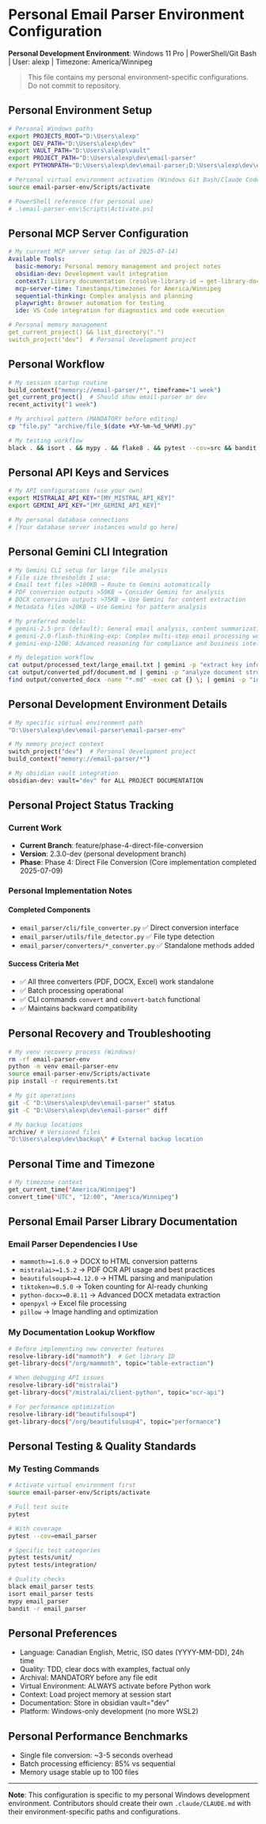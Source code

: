 # Personal Email Parser Environment Configuration

**Personal Development Environment**: Windows 11 Pro | PowerShell/Git Bash | User: alexp | Timezone: America/Winnipeg

> This file contains my personal environment-specific configurations. Do not commit to repository.

## Personal Environment Setup

```bash
# Personal Windows paths
export PROJECTS_ROOT="D:\Users\alexp"
export DEV_PATH="D:\Users\alexp\dev"
export VAULT_PATH="D:\Users\alexp\vault"
export PROJECT_PATH="D:\Users\alexp\dev\email-parser"
export PYTHONPATH="D:\Users\alexp\dev\email-parser;D:\Users\alexp\dev\email-parser\src"

# Personal virtual environment activation (Windows Git Bash/Claude Code)
source email-parser-env/Scripts/activate

# PowerShell reference (for personal use)
# .\email-parser-env\Scripts\Activate.ps1
```

## Personal MCP Server Configuration

```yaml
# My current MCP server setup (as of 2025-07-14)
Available Tools:
  basic-memory: Personal memory management and project notes
  obsidian-dev: Development vault integration  
  context7: Library documentation (resolve-library-id → get-library-docs)
  mcp-server-time: Timestamps/timezones for America/Winnipeg
  sequential-thinking: Complex analysis and planning
  playwright: Browser automation for testing
  ide: VS Code integration for diagnostics and code execution

# Personal memory management
get_current_project() && list_directory(".")
switch_project("dev")  # Personal development project
```

## Personal Workflow

```bash
# My session startup routine
build_context("memory://email-parser/*", timeframe="1 week")
get_current_project()  # Should show email-parser or dev
recent_activity("1 week") 

# My archival pattern (MANDATORY before editing)
cp "file.py" "archive/file_$(date +%Y-%m-%d_%H%M).py"

# My testing workflow  
black . && isort . && mypy . && flake8 . && pytest --cov=src && bandit -r src/
```

## Personal API Keys and Services

```bash
# My API configurations (use your own)
export MISTRALAI_API_KEY="[MY_MISTRAL_API_KEY]"
export GEMINI_API_KEY="[MY_GEMINI_API_KEY]"

# My personal database connections
# [Your database server instances would go here]
```

## Personal Gemini CLI Integration

```bash
# My Gemini CLI setup for large file analysis
# File size thresholds I use:
# Email text files >100KB → Route to Gemini automatically
# PDF conversion outputs >50KB → Consider Gemini for analysis
# DOCX conversion outputs >75KB → Use Gemini for content extraction
# Metadata files >20KB → Use Gemini for pattern analysis

# My preferred models:
# gemini-2.5-pro (default): General email analysis, content summarization
# gemini-2.0-flash-thinking-exp: Complex multi-step email processing workflows
# gemini-exp-1206: Advanced reasoning for compliance and business intelligence

# My delegation workflow
cat output/processed_text/large_email.txt | gemini -p "extract key information and summarize email contents"
cat output/converted_pdf/document.md | gemini -p "analyze document structure and extract actionable items"
find output/converted_docx -name "*.md" -exec cat {} \; | gemini -p "identify common themes across these documents"
```

## Personal Development Environment Details

```bash
# My specific virtual environment path
"D:\Users\alexp\dev\email-parser\email-parser-env"

# My memory project context
switch_project("dev")  # Personal development project
build_context("memory://email-parser/*")

# My obsidian vault integration
obsidian-dev: vault="dev" for ALL PROJECT DOCUMENTATION
```

## Personal Project Status Tracking

### Current Work
- **Current Branch**: feature/phase-4-direct-file-conversion
- **Version**: 2.3.0-dev (personal development branch)
- **Phase**: Phase 4: Direct File Conversion (Core implementation completed 2025-07-09)

### Personal Implementation Notes

#### Completed Components
- `email_parser/cli/file_converter.py` ✅ Direct conversion interface
- `email_parser/utils/file_detector.py` ✅ File type detection
- `email_parser/converters/*_converter.py` ✅ Standalone methods added

#### Success Criteria Met
- ✅ All three converters (PDF, DOCX, Excel) work standalone
- ✅ Batch processing operational
- ✅ CLI commands `convert` and `convert-batch` functional
- ✅ Maintains backward compatibility

## Personal Recovery and Troubleshooting

```bash
# My venv recovery process (Windows)
rm -rf email-parser-env
python -m venv email-parser-env
source email-parser-env/Scripts/activate
pip install -r requirements.txt

# My git operations
git -C "D:\Users\alexp\dev\email-parser" status
git -C "D:\Users\alexp\dev\email-parser" diff

# My backup locations
archive/ # Versioned files
"D:\Users\alexp\dev\backup\" # External backup location
```

## Personal Time and Timezone

```bash
# My timezone context
get_current_time("America/Winnipeg")
convert_time("UTC", "12:00", "America/Winnipeg") 
```

## Personal Email Parser Library Documentation

### Email Parser Dependencies I Use
- `mammoth>=1.6.0` → DOCX to HTML conversion patterns
- `mistralai>=1.5.2` → PDF OCR API usage and best practices
- `beautifulsoup4>=4.12.0` → HTML parsing and manipulation
- `tiktoken>=0.5.0` → Token counting for AI-ready chunking
- `python-docx>=0.8.11` → Advanced DOCX metadata extraction
- `openpyxl` → Excel file processing
- `pillow` → Image handling and optimization

### My Documentation Lookup Workflow
```bash
# Before implementing new converter features
resolve-library-id("mammoth")  # Get library ID
get-library-docs("/org/mammoth", topic="table-extraction")

# When debugging API issues
resolve-library-id("mistralai") 
get-library-docs("/mistralai/client-python", topic="ocr-api")

# For performance optimization
resolve-library-id("beautifulsoup4")
get-library-docs("/org/beautifulsoup4", topic="performance")
```

## Personal Testing & Quality Standards

### My Testing Commands
```bash
# Activate virtual environment first
source email-parser-env/Scripts/activate

# Full test suite
pytest

# With coverage
pytest --cov=email_parser

# Specific test categories
pytest tests/unit/
pytest tests/integration/

# Quality checks
black email_parser tests
isort email_parser tests
mypy email_parser
bandit -r email_parser
```

## Personal Preferences

- Language: Canadian English, Metric, ISO dates (YYYY-MM-DD), 24h time
- Quality: TDD, clear docs with examples, factual only
- Archival: MANDATORY before any file edit
- Virtual Environment: ALWAYS activate before Python work
- Context: Load project memory at session start
- Documentation: Store in obsidian vault="dev"
- Platform: Windows-only development (no more WSL2)

## Personal Performance Benchmarks

- Single file conversion: ~3-5 seconds overhead
- Batch processing efficiency: 85% vs sequential
- Memory usage stable up to 100 files

---

**Note**: This configuration is specific to my personal Windows development environment. Contributors should create their own `.claude/CLAUDE.md` with their environment-specific paths and configurations.